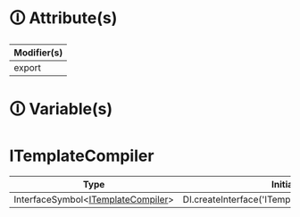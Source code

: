 # &#128712; Attribute(s)

| Modifier(s)                            |
|----------------------------------------|
| export |

# &#128712; Variable(s)

# ITemplateCompiler

| Type                        | Initializer                       |
|-----------------------------|-----------------------------------|
| InterfaceSymbol&lt;[ITemplateCompiler](https://hamedfathi.gitbook.io/aurelia-2-doc-api/runtime/interface/renderer/itemplatecompiler)&gt; | DI.createInterface<ITemplateCompiler>('ITemplateCompiler').noDefault() |
